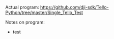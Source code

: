 Actual program: https://github.com/dji-sdk/Tello-Python/tree/master/Single_Tello_Test

Notes on program:
* test
